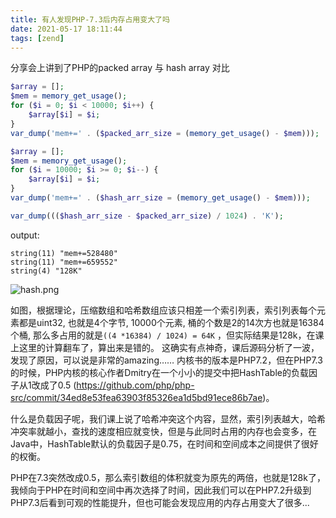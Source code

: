 ```yaml
---
title: 有人发现PHP-7.3后内存占用变大了吗
date: 2021-05-17 18:11:44
tags: [zend]
---
```


分享会上讲到了PHP的packed array 与 hash array 对比

```php
$array = [];
$mem = memory_get_usage();
for ($i = 0; $i < 10000; $i++) {
    $array[$i] = $i;
}
var_dump('mem+=' . ($packed_arr_size = (memory_get_usage() - $mem)));

$array = [];
$mem = memory_get_usage();
for ($i = 10000; $i >= 0; $i--) {
    $array[$i] = $i;
}
var_dump('mem+=' . ($hash_arr_size = (memory_get_usage() - $mem)));

var_dump((($hash_arr_size - $packed_arr_size) / 1024) . 'K');
```

output:

```
string(11) "mem+=528480"
string(11) "mem+=659552"
string(4) "128K"
```

![hash.png](https://i.loli.net/2021/05/18/VCAikxQ93tyFMD4.png)

如图，根据理论，压缩数组和哈希数组应该只相差一个索引列表，索引列表每个元素都是uint32, 也就是4个字节, 10000个元素, 桶的个数是2的14次方也就是16384个桶, 那么多占用的就是`((4 *16384) / 1024) = 64K` ，但实际结果是128k，在课上这里的计算翻车了，算出来是错的。
这确实有点神奇，课后源码分析了一波，发现了原因，可以说是非常的amazing……
内核书的版本是PHP7.2，但在PHP7.3的时候，PHP内核的核心作者Dmitry在一个小小的提交中把HashTable的负载因子从1改成了0.5 (https://github.com/php/php-src/commit/34ed8e53fea63903f85326ea1d5bd91ece86b7ae)。

什么是负载因子呢，我们课上说了哈希冲突这个内容，显然，索引列表越大，哈希冲突率就越小，查找的速度相应就变快，但是与此同时占用的内存也会变多，在Java中，HashTable默认的负载因子是0.75，在时间和空间成本之间提供了很好的权衡。

PHP在7.3突然改成0.5，那么索引数组的体积就变为原先的两倍，也就是128k了，我倾向于PHP在时间和空间中再次选择了时间，因此我们可以在PHP7.2升级到PHP7.3后看到可观的性能提升，但也可能会发现应用的内存占用变大了很多...

